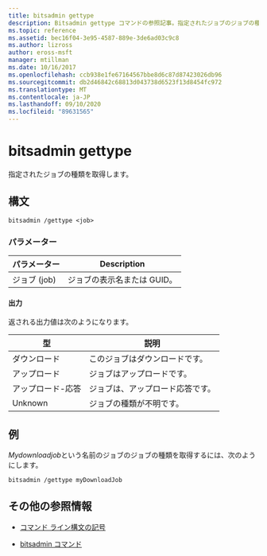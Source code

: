```yaml
---
title: bitsadmin gettype
description: Bitsadmin gettype コマンドの参照記事。指定されたジョブのジョブの種類を取得します。
ms.topic: reference
ms.assetid: bec16f04-3e95-4587-889e-3de6ad03c9c8
ms.author: lizross
author: eross-msft
manager: mtillman
ms.date: 10/16/2017
ms.openlocfilehash: ccb938e1fe67164567bbe8d6c87d87423026db96
ms.sourcegitcommit: db2d46842c68813d043738d6523f13d8454fc972
ms.translationtype: MT
ms.contentlocale: ja-JP
ms.lasthandoff: 09/10/2020
ms.locfileid: "89631565"
---
```

# <a name="bitsadmin-gettype"></a>bitsadmin gettype

指定されたジョブの種類を取得します。

## <a name="syntax"></a>構文

```
bitsadmin /gettype <job>
```

### <a name="parameters"></a>パラメーター

| パラメーター | Description |
| -------------- | -------------- |
| ジョブ (job) | ジョブの表示名または GUID。 |

#### <a name="output"></a>出力

返される出力値は次のようになります。

| 型 | 説明 |
| --------------- | ----------- |
| ダウンロード | このジョブはダウンロードです。 |
| アップロード | ジョブはアップロードです。 |
| アップロード-応答 | ジョブは、アップロード応答です。 |
| Unknown | ジョブの種類が不明です。 |

## <a name="examples"></a>例

*Mydownloadjob*という名前のジョブのジョブの種類を取得するには、次のようにします。

```
bitsadmin /gettype myDownloadJob
```

## <a name="additional-references"></a>その他の参照情報

- [コマンド ライン構文の記号](command-line-syntax-key.md)

- [bitsadmin コマンド](bitsadmin.md)
